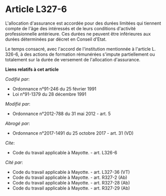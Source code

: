 # Article L327-6

L'allocation d'assurance est accordée pour des durées limitées qui tiennent compte de l'âge des intéressés et de leurs
conditions d'activité professionnelle antérieure. Ces durées ne peuvent être inférieures aux durées déterminées par décret en
Conseil d'Etat. 

Le temps consacré, avec l'accord de l'institution mentionnée à l'article L. 326-6, à des actions de formation rémunérées
s'impute partiellement ou totalement sur la durée de versement de l'allocation d'assurance.

**Liens relatifs à cet article**

_Codifié par_:

  - Ordonnance n°91-246 du 25 février 1991
  - Loi n°91-1379 du 28 décembre 1991

_Modifié par_:

  - Ordonnance n°2012-788 du 31 mai 2012 - art. 5

_Abrogé par_:

  - Ordonnance n°2017-1491 du 25 octobre 2017 - art. 31 (VD)

_Cite_:

  - Code du travail applicable à Mayotte. - art. L326-6

_Cité par_:

  - Code du travail applicable à Mayotte. - art. L327-36 (VT)
  - Code du travail applicable à Mayotte. - art. R327-2 (Ab)
  - Code du travail applicable à Mayotte. - art. R327-28 (Ab)
  - Code du travail applicable à Mayotte. - art. R327-29 (Ab)
